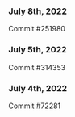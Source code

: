 ### July 8th, 2022

Commit #251980

### July 5th, 2022

Commit #314353


### July 4th, 2022

Commit #72281
